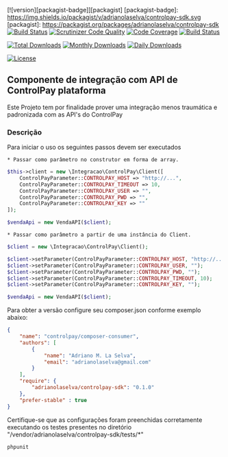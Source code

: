 
[![version][packagist-badge]][packagist]
[packagist-badge]: https://img.shields.io/packagist/v/adrianolaselva/controlpay-sdk.svg
[packagist]: https://packagist.org/packages/adrianolaselva/controlpay-sdk
[![Build Status](https://travis-ci.org/adrianolaselva/controlpay-sdk.svg?branch=master)](https://travis-ci.org/adrianolaselva/controlpay-sdk)
[![Scrutinizer Code Quality](https://scrutinizer-ci.com/g/adrianolaselva/controlpay-sdk/badges/quality-score.png?b=master)](https://scrutinizer-ci.com/g/adrianolaselva/controlpay-sdk/?branch=master)
[![Code Coverage](https://scrutinizer-ci.com/g/adrianolaselva/controlpay-sdk/badges/coverage.png?b=master)](https://scrutinizer-ci.com/g/adrianolaselva/controlpay-sdk/?branch=master)
[![Build Status](https://scrutinizer-ci.com/g/adrianolaselva/controlpay-sdk/badges/build.png?b=master)](https://scrutinizer-ci.com/g/adrianolaselva/controlpay-sdk/build-status/master)

[![Total Downloads](https://poser.pugx.org/adrianolaselva/controlpay-sdk/downloads)](https://packagist.org/packages/adrianolaselva/controlpay-sdk)
[![Monthly Downloads](https://poser.pugx.org/adrianolaselva/controlpay-sdk/d/monthly)](https://packagist.org/packages/adrianolaselva/controlpay-sdk)
[![Daily Downloads](https://poser.pugx.org/adrianolaselva/controlpay-sdk/d/daily)](https://packagist.org/packages/adrianolaselva/controlpay-sdk)

[![License](https://poser.pugx.org/adrianolaselva/controlpay-sdk/license)](https://packagist.org/packages/adrianolaselva/controlpay-sdk)

## Componente de integração com API de ControlPay plataforma

Este Projeto tem por finalidade prover uma integração menos traumática e padronizada com as API's 
do ControlPay


### Descrição

Para iniciar o uso os seguintes passos devem ser executados

    * Passar como parâmetro no construtor em forma de array.

```php
$this->client = new \Integracao\ControlPay\Client([
    ControlPayParameter::CONTROLPAY_HOST => "http://...",
    ControlPayParameter::CONTROLPAY_TIMEOUT => 10,
    ControlPayParameter::CONTROLPAY_USER => "",
    ControlPayParameter::CONTROLPAY_PWD => "",
    ControlPayParameter::CONTROLPAY_KEY => ""
]);

$vendaApi = new VendaAPI($client);
```

    * Passar como parâmetro a partir de uma instância do Client.

```php
$client = new \Integracao\ControlPay\Client();

$client->setParameter(ControlPayParameter::CONTROLPAY_HOST, "http://...");
$client->setParameter(ControlPayParameter::CONTROLPAY_USER, "");
$client->setParameter(ControlPayParameter::CONTROLPAY_PWD, "");
$client->setParameter(ControlPayParameter::CONTROLPAY_TIMEOUT, 10);
$client->setParameter(ControlPayParameter::CONTROLPAY_KEY, "");

$vendaApi = new VendaAPI($client);
```

Para obter a versão configure seu composer.json conforme exemplo abaixo:

```json
{
    "name": "controlpay/composer-consumer",
    "authors": [
        {
            "name": "Adriano M. La Selva",
            "email": "adrianolaselva@gmail.com"
        }
    ],
    "require": {
        "adrianolaselva/controlpay-sdk": "0.1.0"
    },
	"prefer-stable" : true
}
```

Certifique-se que as configurações foram preenchidas corretamente executando os testes presentes no diretório "/vendor/adrianolaselva/controlpay-sdk/tests/*"

```sh
phpunit
```

[GitHub]: <https://github.com/adrianolaselva/controlpay-sdk.git>
